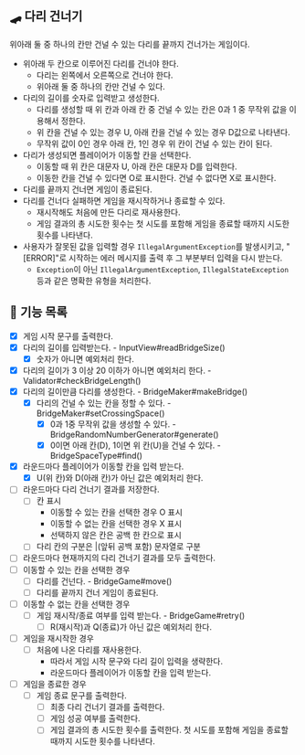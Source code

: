 ## 🛹 다리 건너기
위아래 둘 중 하나의 칸만 건널 수 있는 다리를 끝까지 건너가는 게임이다.
- 위아래 두 칸으로 이루어진 다리를 건너야 한다.
    - 다리는 왼쪽에서 오른쪽으로 건너야 한다.
    - 위아래 둘 중 하나의 칸만 건널 수 있다.
- 다리의 길이를 숫자로 입력받고 생성한다.
    - 다리를 생성할 때 위 칸과 아래 칸 중 건널 수 있는 칸은 0과 1 중 무작위 값을 이용해서 정한다.
    - 위 칸을 건널 수 있는 경우 U, 아래 칸을 건널 수 있는 경우 D값으로 나타낸다.
    - 무작위 값이 0인 경우 아래 칸, 1인 경우 위 칸이 건널 수 있는 칸이 된다.
- 다리가 생성되면 플레이어가 이동할 칸을 선택한다.
    - 이동할 때 위 칸은 대문자 U, 아래 칸은 대문자 D를 입력한다.
    - 이동한 칸을 건널 수 있다면 O로 표시한다. 건널 수 없다면 X로 표시한다.
- 다리를 끝까지 건너면 게임이 종료된다.
- 다리를 건너다 실패하면 게임을 재시작하거나 종료할 수 있다.
    - 재시작해도 처음에 만든 다리로 재사용한다.
    - 게임 결과의 총 시도한 횟수는 첫 시도를 포함해 게임을 종료할 때까지 시도한 횟수를 나타낸다.
- 사용자가 잘못된 값을 입력할 경우 `IllegalArgumentException`를 발생시키고, "[ERROR]"로 시작하는 에러 메시지를 출력 후 그 부분부터 입력을 다시 받는다.
    - `Exception`이 아닌 `IllegalArgumentException`, `IllegalStateException` 등과 같은 명확한 유형을 처리한다.

## 🚀 기능 목록
- [X] 게임 시작 문구를 출력한다.
- [X] 다리의 길이를 입력받는다. - InputView#readBridgeSize()
  - [X] 숫자가 아니면 예외처리 한다.
- [X] 다리의 길이가 3 이상 20 이하가 아니면 예외처리 한다. - Validator#checkBridgeLength()
- [X] 다리의 길이만큼 다리를 생성한다. - BridgeMaker#makeBridge()
  - [X] 다리의 건널 수 있는 칸을 정할 수 있다. - BridgeMaker#setCrossingSpace()
    - [X] 0과 1중 무작위 값을 생성할 수 있다. - BridgeRandomNumberGenerator#generate()
    - [X] 0이면 아래 칸(D), 1이면 위 칸(U)을 건널 수 있다. - BridgeSpaceType#find()
- [X] 라운드마다 플레이어가 이동할 칸을 입력 받는다.
  - [X] U(위 칸)와 D(아래 칸)가 아닌 값은 예외처리 한다.
- [ ] 라운드마다 다리 건너기 결과를 저장한다.
  - [ ] 칸 표시
    - 이동할 수 있는 칸을 선택한 경우 O 표시
    - 이동할 수 없는 칸을 선택한 경우 X 표시
    - 선택하지 않은 칸은 공백 한 칸으로 표시
  - [ ] 다리 칸의 구분은 |(앞뒤 공백 포함) 문자열로 구분
- [ ] 라운드마다 현재까지의 다리 건너기 결과를 모두 출력한다.
- [ ] 이동할 수 있는 칸을 선택한 경우 
  - [ ] 다리를 건넌다. - BridgeGame#move()
  - [ ] 다리를 끝까지 건너 게임이 종료된다.
- [ ] 이동할 수 없는 칸을 선택한 경우 
  - [ ] 게임 재시작/종료 여부를 입력 받는다. - BridgeGame#retry()
    - [ ] R(재시작)과 Q(종료)가 아닌 값은 예외처리 한다.
- [ ] 게임을 재시작한 경우 
  - [ ] 처음에 나온 다리를 재사용한다. 
    - 따라서 게임 시작 문구와 다리 길이 입력을 생략한다.
    - 라운드마다 플레이어가 이동할 칸을 입력 받는다.
- [ ] 게임을 종료한 경우
  - [ ] 게임 종료 문구를 출력한다.
    - [ ] 최종 다리 건너기 결과를 출력한다.
    - [ ] 게임 성공 여부를 출력한다.
    - [ ] 게임 결과의 총 시도한 횟수를 출력한다. 첫 시도를 포함해 게임을 종료할 때까지 시도한 횟수를 나타낸다.